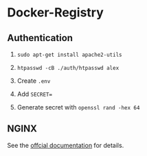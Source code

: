 # Docker-Registry

## Authentication

1. `sudo apt-get install apache2-utils`

2. `htpasswd -cB ./auth/htpasswd alex`

3. Create `.env`

4. Add `SECRET=`

5. Generate secret with `openssl rand -hex 64`

## NGINX

See the [offcial documentation](https://github.com/distribution/distribution/blob/main/docs/content/recipes/nginx.md) for details.
